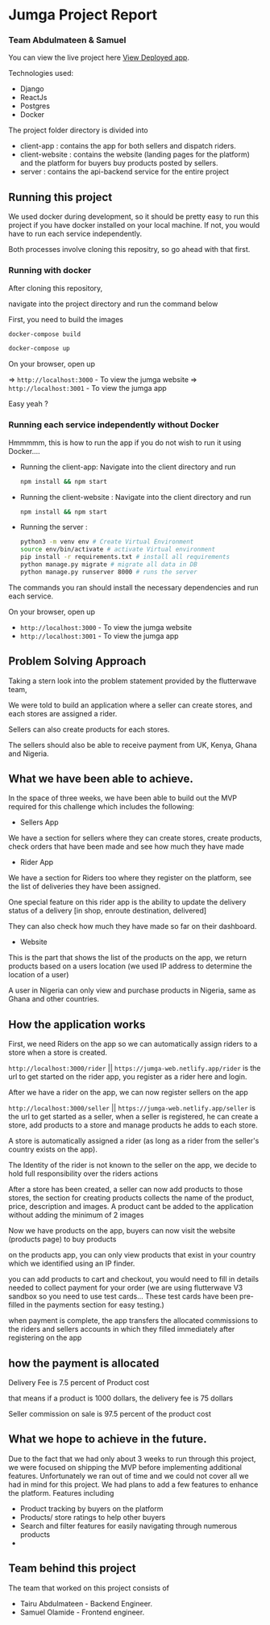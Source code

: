 # Jumga Project Report

### Team Abdulmateen & Samuel

You can view the live project here [View Deployed app](https://jumga-web.netlify.app/).

Technologies used:

- Django
- ReactJs
- Postgres
- Docker

The project folder directory is divided into

- client-app : contains the app for both sellers and dispatch riders.
- client-website : contains the website (landing pages for the platform) and the platform for buyers buy products posted by sellers.
- server : contains the api-backend service for the entire project

## Running this project

We used docker during development, so it should be pretty easy to run this project if you have docker installed on your local machine. If not, you would have to run each service independently.

Both processes involve cloning this repositry, so go ahead with that first.

### Running with docker

After cloning this repository,

navigate into the project directory and run the command below

First, you need to build the images

```bash
docker-compose build
```

```bash
docker-compose up
```

On your browser, open up

=> `http://localhost:3000` - To view the jumga website
=> `http://localhost:3001` - To view the jumga app

Easy yeah ?

### Running each service independently without Docker

Hmmmmm, this is how to run the app if you do not wish to run it using Docker....

- Running the client-app: Navigate into the client directory and run
  ```bash
  npm install && npm start
  ```
- Running the client-website : Navigate into the client directory and run

  ```bash
  npm install && npm start
  ```

- Running the server :
  ```bash
  python3 -m venv env # Create Virtual Environment
  source env/bin/activate # activate Virtual environment
  pip install -r requirements.txt # install all requirements
  python manage.py migrate # migrate all data in DB
  python manage.py runserver 8000 # runs the server
  ```

The commands you ran should install the necessary dependencies and run each service.

On your browser, open up

- `http://localhost:3000` - To view the jumga website
- `http://localhost:3001` - To view the jumga app

## Problem Solving Approach

Taking a stern look into the problem statement provided by the flutterwave team,

We were told to build an application where a seller can create stores, and each stores are assigned a rider.

Sellers can also create products for each stores.

The sellers should also be able to receive payment from UK, Kenya, Ghana and Nigeria.

## What we have been able to achieve.

In the space of three weeks, we have been able to build out the MVP required for
this challenge which includes the following:

- Sellers App

We have a section for sellers where they can create stores, create products, check orders that have been made and see how much they have made

- Rider App

We have a section for Riders too where they register on the platform, see the list of deliveries they have been assigned.

One special feature on this rider app is the ability to update the delivery status of a delivery [in shop, enroute destination, delivered]

They can also check how much they have made so far on their dashboard.

- Website

This is the part that shows the list of the products on the app, we return products based on a users location (we used IP address to determine the location of a user)

A user in Nigeria can only view and purchase products in Nigeria, same as Ghana and other countries.

## How the application works

First, we need Riders on the app so we can automatically assign riders to a store when a store is created.

`http://localhost:3000/rider` || `https://jumga-web.netlify.app/rider` is the url to get started on the rider app, you register as a rider here and login.

After we have a rider on the app, we can now register sellers on the app

`http://localhost:3000/seller` || `https://jumga-web.netlify.app/seller` is the url to get started as a seller, when a seller is registered, he can create a store, add products to a store and manage products he adds to each store.

A store is automatically assigned a rider (as long as a rider from the seller's country exists on the app).

The Identity of the rider is not known to the seller on the app, we decide to hold full responsibility over the riders actions

After a store has been created, a seller can now add products to those stores, the section for creating products
collects the name of the product, price, description and images. A product cant be added to the application without adding the minimum of 2 images

Now we have products on the app, buyers can now visit the website (products page) to buy products

on the products app, you can only view products that exist in your country which we identified using an IP finder.

you can add products to cart and checkout, you would need to fill in details needed to collect payment for your order (we are using flutterwave V3 sandbox so you need to use test cards... These test cards have been pre-filled in the payments section for easy testing.)

when payment is complete, the app transfers the allocated commissions to the riders and sellers accounts in which they filled immediately after registering on the app

## how the payment is allocated

Delivery Fee is 7.5 percent of Product cost

that means if a product is 1000 dollars, the delivery fee is 75 dollars

Seller commission on sale is 97.5 percent of the product cost

## What we hope to achieve in the future.

Due to the fact that we had only about 3 weeks to run through this project, we were focused on shipping the MVP before implementing additional features. Unfortunately we ran out of time and we could not cover all we had in mind for this project. We had plans to add a few features to enhance the platform. Features including

- Product tracking by buyers on the platform
- Products/ store ratings to help other buyers
- Search and filter features for easily navigating through numerous products
-

## Team behind this project

The team that worked on this project consists of

- Tairu Abdulmateen - Backend Engineer.
- Samuel Olamide - Frontend engineer.
